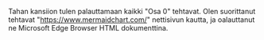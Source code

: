 Tahan kansiion tulen palauttamaan kaikki "Osa 0" tehtavat. Olen suorittanut tehtavat "https://www.mermaidchart.com/" nettisivun kautta, ja oalauttanut ne Microsoft Edge Browser HTML dokumenttina. 
